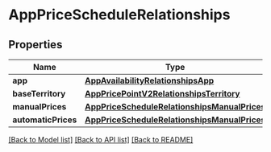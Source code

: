 # AppPriceScheduleRelationships

## Properties
Name | Type | Description | Notes
------------ | ------------- | ------------- | -------------
**app** | [**AppAvailabilityRelationshipsApp**](AppAvailabilityRelationshipsApp.md) |  | [optional] 
**baseTerritory** | [**AppPricePointV2RelationshipsTerritory**](AppPricePointV2RelationshipsTerritory.md) |  | [optional] 
**manualPrices** | [**AppPriceScheduleRelationshipsManualPrices**](AppPriceScheduleRelationshipsManualPrices.md) |  | [optional] 
**automaticPrices** | [**AppPriceScheduleRelationshipsManualPrices**](AppPriceScheduleRelationshipsManualPrices.md) |  | [optional] 

[[Back to Model list]](../README.md#documentation-for-models) [[Back to API list]](../README.md#documentation-for-api-endpoints) [[Back to README]](../README.md)


